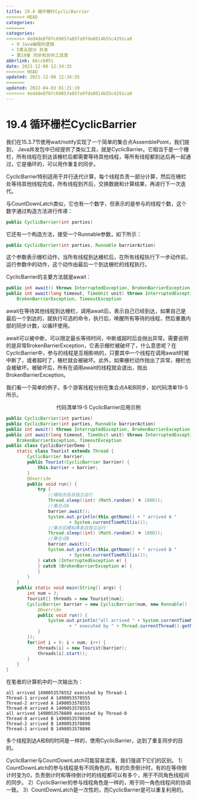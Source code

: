 ```yaml
---
title: 19.4 循环栅栏CyclicBarrier
<<<<<<< HEAD
categories:
=======
categories: 
>>>>>>> 4ed4de8f07c69857a05fa9fda8014b55c4291ca0
  - 9 Java编程的逻辑
  - 5第五部分 并发
  - 第19章 同步和协作工具类
abbrlink: 66ccb051
date: 2021-12-08 12:34:35
<<<<<<< HEAD
updated: 2021-12-08 12:34:35
=======
updated: 2022-04-03 01:21:19
>>>>>>> 4ed4de8f07c69857a05fa9fda8014b55c4291ca0
---
```

# 19.4 循环栅栏CyclicBarrier
我们在15.3.7节使用wait/notify实现了一个简单的集合点AssemblePoint，我们提到， Java并发包中已经提供了类似工具，就是CyclicBarrier。它相当于是一个栅栏，所有线程在到达该栅栏后都需要等待其他线程，等所有线程都到达后再一起通过，它是循环的，可以用作重复的同步。

CyclicBarrier特别适用于并行迭代计算，每个线程负责一部分计算，然后在栅栏处等待其他线程完成，所有线程到齐后，交换数据和计算结果，再进行下一次迭代。

与CountDownLatch类似，它也有一个数字，但表示的是参与的线程个数，这个数字通过构造方法进行传递：

```java
public CyclicBarrier(int parties)
```

它还有一个构造方法，接受一个Runnable参数，如下所示：

```java
public CyclicBarrier(int parties, Runnable barrierAction)
```

这个参数表示栅栏动作，当所有线程到达栅栏后，在所有线程执行下一步动作前，运行参数中的动作，这个动作由最后一个到达栅栏的线程执行。

CyclicBarrier的主要方法就是await：

```java
public int await() throws InterruptedException, BrokenBarrierException
public int await(long timeout, TimeUnit unit) throws InterruptedException,
    BrokenBarrierException, TimeoutException
```

await在等待其他线程到达栅栏，调用await后，表示自己已经到达，如果自己是最后一个到达的，就执行可选的命令，执行后，唤醒所有等待的线程，然后重置内部的同步计数，以循环使用。

await可以被中断，可以限定最长等待时间，中断或超时后会抛出异常。需要说明的是异常BrokenBarrierException，它表示栅栏被破坏了，什么意思呢？在CyclicBarrier中，参与的线程是互相影响的，只要其中一个线程在调用await时被中断了，或者超时了，栅栏就会被破坏。此外，如果栅栏动作抛出了异常，栅栏也会被破坏。被破坏后，所有在调用await的线程就会退出，抛出BrokenBarrierException。

我们看一个简单的例子，多个游客线程分别在集合点A和B同步，如代码清单19-5所示。

<center>代码清单19-5 CyclicBarrier应用示例</center>

```java
public CyclicBarrier(int parties)
public CyclicBarrier(int parties, Runnable barrierAction)
public int await() throws InterruptedException, BrokenBarrierException
public int await(long timeout, TimeUnit unit) throws InterruptedException,
    BrokenBarrierException, TimeoutException
public class CyclicBarrierDemo {
    static class Tourist extends Thread {
        CyclicBarrier barrier;
        public Tourist(CyclicBarrier barrier) {
            this.barrier = barrier;
        }
        @Override
        public void run() {
            try {
                //模拟先各自独立运行
                Thread.sleep((int) (Math.random() ＊ 1000));
                //集合点A
                barrier.await();
                System.out.println(this.getName() + " arrived A "
                        + System.currentTimeMillis());
                //集合后模拟再各自独立运行
                Thread.sleep((int) (Math.random() ＊ 1000));
                //集合点B
                barrier.await();
                System.out.println(this.getName() + " arrived B "
                        + System.currentTimeMillis());
            } catch (InterruptedException e) {
            } catch (BrokenBarrierException e) {
            }
        }
    }
    public static void main(String[] args) {
        int num = 3;
        Tourist[] threads = new Tourist[num];
        CyclicBarrier barrier = new CyclicBarrier(num, new Runnable() {
            @Override
            public void run() {
                System.out.println("all arrived " + System.currentTimeMillis()
                        + " executed by " + Thread.currentThread().getName());
            }
        });
        for(int i = 0; i < num; i++) {
            threads[i] = new Tourist(barrier);
            threads[i].start();
        }
    }
}
```

在笔者的计算机中的一次输出为：

```
all arrived 1490053578552 executed by Thread-1
Thread-1 arrived A 1490053578555
Thread-2 arrived A 1490053578555
Thread-0 arrived A 1490053578555
all arrived 1490053578889 executed by Thread-0
Thread-0 arrived B 1490053578890
Thread-2 arrived B 1490053578890
Thread-1 arrived B 1490053578890
```

多个线程到达A和B的时间是一样的，使用CyclicBarrier，达到了重复同步的目的。

CyclicBarrier与CountDownLatch可能容易混淆，我们强调下它们的区别。
1）CountDownLatch的参与线程是有不同角色的，有的负责倒计时，有的在等待倒计时变为0，负责倒计时和等待倒计时的线程都可以有多个，用于不同角色线程间的同步。
2）CyclicBarrier的参与线程角色是一样的，用于同一角色线程间的协调一致。
3）CountDownLatch是一次性的，而CyclicBarrier是可以重复利用的。

